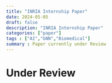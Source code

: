 ```yaml
---
title: "INRIA Internship Paper"
date: 2024-05-05
draft: false
description: "INRIA Internship Paper"
categories: ["paper"]
tags : ["AI","GNN","Biomedical"]
summary : Paper currently under Review
---
```

# Under Review
